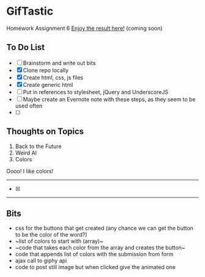 # GifTastic
Homework Assignment 6
[Enjoy the result here!](https://mathfour.github.io/GifTastic/) (coming soon)

## To Do List
* &#9744; Brainstorm and write out bits
* &#9746; Clone repo locally
* &#9746; Create html, css, js files
* &#9746; Create generic html
* &#9744; Put in references to stylesheet, jQuery and UnderscoreJS
* &#9744; Maybe create an Evernote note with these steps, as they seem to be used often
* &#9744; 

## Thoughts on Topics

1. Back to the Future
2. Weird Al
3. Colors

Oooo! I like colors!

******

* &#9746;
******

## Bits

* css for the buttons that get created (any chance we can get the button to be the color of the word?)
* ~list of colors to start with (array)~
* ~code that takes each color from the array and creates the button~
* code that appends list of colors with the submission from form
* ajax call to giphy api
* code to post still image but when clicked give the animated one